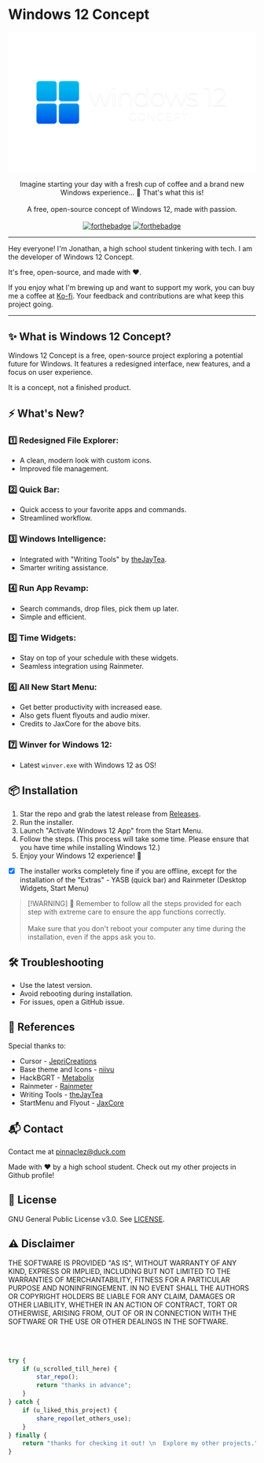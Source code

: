 # Windows 12 Concept 

<div style="text-align: center;">

![Screenshot](./banner.png)

Imagine starting your day with a fresh cup of coffee and a brand new Windows experience... 🤔 That's what this is!
<br><br>
A free, open-source concept of Windows 12, made with passion.
<br><br>
[![forthebadge](https://forthebadge.com/images/badges/for-you.svg)](https://forthebadge.com)
[![forthebadge](https://forthebadge.com/images/badges/built-with-love.svg)](https://forthebadge.com)

</div>

----

Hey everyone! I'm Jonathan, a high school student tinkering with tech. I am the developer of Windows 12 Concept.

It's free, open-source, and made with ❤️.

If you enjoy what I'm brewing up and want to support my work, you can buy me a coffee at [Ko-fi](https://ko-fi.com/deskime). Your feedback and contributions are what keep this project going.

---

## ✨ What is Windows 12 Concept?

Windows 12 Concept is a free, open-source project exploring a potential future for Windows. It features a redesigned interface, new features, and a focus on user experience.

It is a concept, not a finished product.

## ⚡ What's New?

### 1️⃣ Redesigned File Explorer:
- A clean, modern look with custom icons.
- Improved file management.

### 2️⃣ Quick Bar:
- Quick access to your favorite apps and commands.
- Streamlined workflow.

### 3️⃣ Windows Intelligence:
- Integrated with "Writing Tools" by [theJayTea](https://github.com/theJayTea/WritingTools).
- Smarter writing assistance.

### 4️⃣ Run App Revamp:
- Search commands, drop files, pick them up later.
- Simple and efficient.

### 5️⃣ Time Widgets:
- Stay on top of your schedule with these widgets.
- Seamless integration using Rainmeter.

### 6️⃣ All New Start Menu:
- Get better productivity with increased ease.
- Also gets fluent flyouts and audio mixer.
- Credits to JaxCore for the above bits.

### 7️⃣ Winver for Windows 12:
- Latest `winver.exe` with Windows 12 as OS!


## 📦 **Installation**

1.  Star the repo and grab the latest release from [Releases](https://github.com/jonathan-oe/Windows-12/releases).
2.  Run the installer.
3.  Launch "Activate Windows 12 App" from the Start Menu.
4.  Follow the steps. (This process will take some time. Please ensure that you have time while installing Windows 12.)
5.  Enjoy your Windows 12 experience! 🚀

- [x] The installer works completely fine if you are offline, except for the installation of the "Extras" - YASB (quick bar) and Rainmeter (Desktop Widgets, Start Menu)


>   [!WARNING]
> 🔑 Remember to follow all the steps provided for each step with extreme care to ensure the app functions correctly. <br><br>Make sure that you don't reboot your computer any time during the installation, even if the apps ask you to.

## 🛠️ **Troubleshooting**

-   Use the latest version.
-   Avoid rebooting during installation.
-   For issues, open a GitHub issue.

## 📜 **References**

Special thanks to:

-   Cursor - [JepriCreations](https://deviantart.com/jepricreations)
-   Base theme and Icons - [niivu](https://deviantart.com/niivu)
-   HackBGRT - [Metabolix](https://github.com/Metabolix)
-   Rainmeter - [Rainmeter](https://www.rainmeter.com)
-   Writing Tools - [theJayTea](https://github.com/thejaytea)
-   StartMenu and Flyout - [JaxCore](https://github.com/jaxcore)

## 📬 Contact

Contact me at [pinnaclez@duck.com](mailto:pinnaclez@duck.com)

Made with ❤️ by a high school student. Check out my other projects in Github profile!
## 📄 **License**

GNU General Public License v3.0. See [LICENSE](LICENSE).

## ⚠️ **Disclaimer**

THE SOFTWARE IS PROVIDED "AS IS", WITHOUT WARRANTY OF ANY KIND, EXPRESS OR IMPLIED, INCLUDING BUT NOT LIMITED TO THE WARRANTIES OF MERCHANTABILITY, FITNESS FOR A PARTICULAR PURPOSE AND NONINFRINGEMENT. IN NO EVENT SHALL THE AUTHORS OR COPYRIGHT HOLDERS BE LIABLE FOR ANY CLAIM, DAMAGES OR OTHER LIABILITY, WHETHER IN AN ACTION OF CONTRACT, TORT OR OTHERWISE, ARISING FROM, OUT OF OR IN CONNECTION WITH THE SOFTWARE OR THE USE OR OTHER DEALINGS IN THE SOFTWARE.

<br><br>
```javascript
try {
    if (u_scrolled_till_here) {
        star_repo();
        return "thanks in advance";
    }
} catch {
    if (u_liked_this_project) {
        share_repo(let_others_use);
    }
} finally {
    return "thanks for checking it out! \n  Explore my other projects.";
}